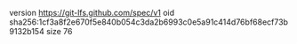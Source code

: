 version https://git-lfs.github.com/spec/v1
oid sha256:1cf3a8f2e670f5e840b054c3da2b6993c0e5a91c414d76bf68ecf73b9132b154
size 76
